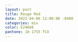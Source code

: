 ```yaml
---
layout: post
title: Rouge Red
date: 2022-04-06 12:00:00 -0400
categories: mix
color: E24666
pantone: 18-1755 TCX
---
```

